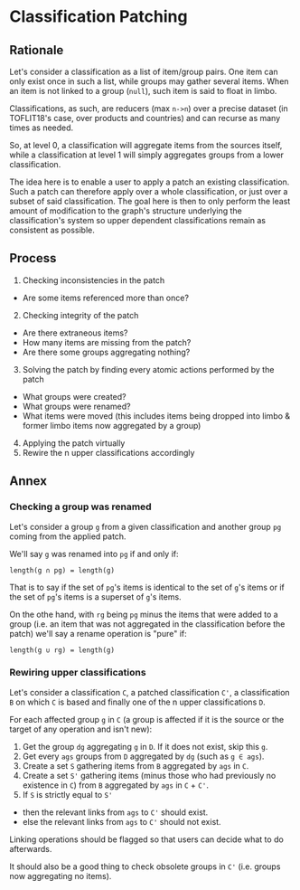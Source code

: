 # Classification Patching

## Rationale

Let's consider a classification as a list of item/group pairs. One item can only exist once in such a list, while groups may gather several items. When an item is not linked to a group (`null`), such item is said to float in limbo.

Classifications, as such, are reducers (max `n->n`) over a precise dataset (in TOFLIT18's case, over products and countries) and can recurse as many times as needed.

So, at level 0, a classification will aggregate items from the sources itself, while a classification at level 1 will simply aggregates groups from a lower classification.

The idea here is to enable a user to apply a patch an existing classification. Such a patch can therefore apply over a whole classification, or just over a subset of said classification. The goal here is then to only perform the least amount of modification to the graph's structure underlying the classification's system so upper dependent classifications remain as consistent as possible.

## Process

1. Checking inconsistencies in the patch
  * Are some items referenced more than once?
2. Checking integrity of the patch
  * Are there extraneous items?
  * How many items are missing from the patch?
  * Are there some groups aggregating nothing?
3. Solving the patch by finding every atomic actions performed by the patch
  * What groups were created?
  * What groups were renamed?
  * What items were moved (this includes items being dropped into limbo & former limbo items now aggregated by a group)
4. Applying the patch virtually
5. Rewire the n upper classifications accordingly

## Annex

### Checking a group was renamed

Let's consider a group `g` from a given classification and another group `pg` coming from the applied patch.

We'll say `g` was renamed into `pg` if and only if:

```
length(g ∩ pg) = length(g)
```

That is to say if the set of `pg`'s items is identical to the set of `g`'s items or if the set of `pg`'s items is a superset of `g`'s items.

On the othe hand, with `rg` being `pg` minus the items that were added to a group (i.e. an item that was not aggregated in the classification before the patch)  we'll say a rename operation is "pure" if:

```
length(g ∪ rg) = length(g)
```

### Rewiring upper classifications

Let's consider a classification `C`, a patched classification `C'`, a classification `B` on which `C` is based and finally one of the n upper classifications `D`.

For each affected group `g` in `C` (a group is affected if it is the source or the target of any operation and isn't new):

1. Get the group `dg` aggregating `g` in `D`. If it does not exist, skip this `g`.
2. Get every `ags` groups from `D` aggregated by `dg` (such as `g ∈ ags`).
3. Create a set `S` gathering items from `B` aggregated by `ags` in `C`.
4. Create a set `S'` gathering items (minus those who had previously no existence in `C`) from `B` aggregated by `ags` in `C` + `C'`.
5. If `S` is strictly equal to `S'`
  * then the relevant links from `ags` to `C'` should exist.
  * else the relevant links from `ags` to `C'` should not exist.

Linking operations should be flagged so that users can decide what to do afterwards.

It should also be a good thing to check obsolete groups in `C'` (i.e. groups now aggregating no items).
